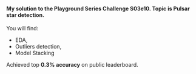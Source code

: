 #### My solution to the Playground Series Challenge S03e10. Topic is Pulsar star detection.

You will find:
- EDA,
- Outliers detection,
- Model Stacking

Achieved top **0.3% accuracy** on public leaderboard.
